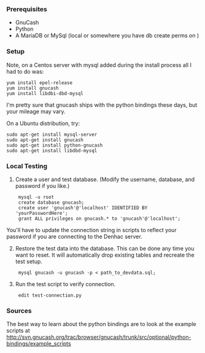 <h3>Prerequisites</h3>

- GnuCash
- Python
- A MariaDB or MySql (local or somewhere you have db create perms on )

<h3>Setup</h3>

Note, on a Centos server with mysql added during the install process all I had to do was:

    yum install epel-release
    yum install gnucash
    yum install libdbi-dbd-mysql
        
I'm pretty sure that gnucash ships with the python bindings these days, but your mileage may vary.
    
On a Ubuntu distribution, try:
    
    sudo apt-get install mysql-server
    sudo apt-get install gnucash
    sudo apt-get install python-gnucash
    sudo apt-get install libdbd-mysql
    
<h3>Local Testing</h3>

1. Create a user and test database.
(Modify the username, database, and password if you like.)

        mysql -u root
        create database gnucash;
        create user 'gnucash'@'localhost' IDENTIFIED BY 'yourPasswordHere';
        grant ALL privileges on gnucash.* to 'gnucash'@'localhost';
You'll have to update the connection string in scripts to reflect your password if you are connecting to the Denhac server.

2. Restore the test data into the database.
This can be done any time you want to reset.  It will automatically drop existing tables and recreate the test setup.

        mysql gnucash -u gnucash -p < path_to_devdata.sql;
3. Run the test script to verify connection.

        edit test-connection.py
    
<h3>Sources</h3>
    
The best way to learn about the python bindings are to look at the example scripts at http://svn.gnucash.org/trac/browser/gnucash/trunk/src/optional/python-bindings/example_scripts
  
